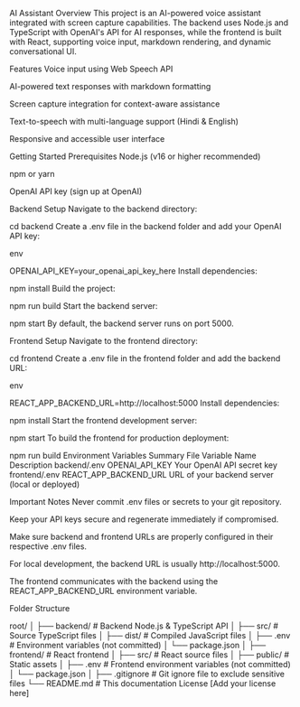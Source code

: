 AI Assistant
Overview
This project is an AI-powered voice assistant integrated with screen capture capabilities. The backend uses Node.js and TypeScript with OpenAI's API for AI responses, while the frontend is built with React, supporting voice input, markdown rendering, and dynamic conversational UI.

Features
Voice input using Web Speech API

AI-powered text responses with markdown formatting

Screen capture integration for context-aware assistance

Text-to-speech with multi-language support (Hindi & English)

Responsive and accessible user interface

Getting Started
Prerequisites
Node.js (v16 or higher recommended)

npm or yarn

OpenAI API key (sign up at OpenAI)

Backend Setup
Navigate to the backend directory:


cd backend
Create a .env file in the backend folder and add your OpenAI API key:

env

OPENAI_API_KEY=your_openai_api_key_here
Install dependencies:


npm install
Build the project:


npm run build
Start the backend server:


npm start
By default, the backend server runs on port 5000.

Frontend Setup
Navigate to the frontend directory:


cd frontend
Create a .env file in the frontend folder and add the backend URL:

env

REACT_APP_BACKEND_URL=http://localhost:5000
Install dependencies:


npm install
Start the frontend development server:


npm start
To build the frontend for production deployment:


npm run build
Environment Variables Summary
File	Variable Name	Description
backend/.env	OPENAI_API_KEY	Your OpenAI API secret key
frontend/.env	REACT_APP_BACKEND_URL	URL of your backend server (local or deployed)

Important Notes
Never commit .env files or secrets to your git repository.

Keep your API keys secure and regenerate immediately if compromised.

Make sure backend and frontend URLs are properly configured in their respective .env files.

For local development, the backend URL is usually http://localhost:5000.

The frontend communicates with the backend using the REACT_APP_BACKEND_URL environment variable.

Folder Structure

root/
│
├── backend/          # Backend Node.js & TypeScript API
│   ├── src/          # Source TypeScript files
│   ├── dist/         # Compiled JavaScript files
│   ├── .env          # Environment variables (not committed)
│   └── package.json
│
├── frontend/         # React frontend
│   ├── src/          # React source files
│   ├── public/       # Static assets
│   ├── .env          # Frontend environment variables (not committed)
│   └── package.json
│
├── .gitignore        # Git ignore file to exclude sensitive files
└── README.md         # This documentation
License
[Add your license here]